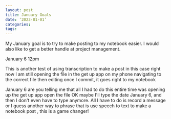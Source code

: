 ```yaml
---
layout: post
title: January Goals
date: ‘2023-01-01’
categories:
tags:
---
```


My January goal is to try to make posting to my notebook easier. I would also like to get a better handle at project management. 

January 6 12pm

This is another test of using transcription to make a post in this case right now I am still opening the file in the get up app on my phone navigating to the correct file then editing once I commit, it goes right to my notebook


January 6
are you telling me that all I had to do this entire time was opening up the get up app open the file OK maybe I'll type the date January 6, and then I don't even have to type anymore. All I have to do is record a message or I guess another way to phrase that is use speech to text to make a notebook post , this is a game changer! 